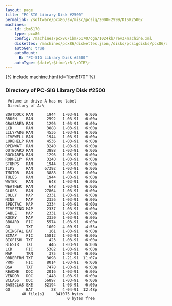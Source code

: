 ```yaml
---
layout: page
title: "PC-SIG Library Disk #2500"
permalink: /software/pcx86/sw/misc/pcsig/2000-2999/DISK2500/
machines:
  - id: ibm5170
    type: pcx86
    config: /machines/pcx86/ibm/5170/cga/1024kb/rev3/machine.xml
    diskettes: /machines/pcx86/diskettes.json,/disks/pcsigdisks/pcx86/diskettes.json
    autoGen: true
    autoMount:
      B: "PC-SIG Library Disk #2500"
    autoType: $date\r$time\rB:\rDIR\r
---
```


{% include machine.html id="ibm5170" %}

### Directory of PC-SIG Library Disk #2500

     Volume in drive A has no label
     Directory of A:\

    BOATDOCK RAN      1944   1-03-91   6:00a
    BRUSH    RAN      2592   1-03-91   6:00a
    GRASAREA RAN      1296   1-03-91   6:00a
    LCD      RAN      3888   1-03-91   6:00a
    LILYPADS RAN      4536   1-03-91   6:00a
    LIVEWELL RAN      1944   1-03-91   6:00a
    LUREHELP RAN      4536   1-03-91   6:00a
    OPENWAT  RAN      3240   1-03-91   6:00a
    OUTBOARD RAN      3888   1-03-91   6:00a
    ROCKAREA RAN      1296   1-03-91   6:00a
    RODHELP  RAN      3240   1-03-91   6:00a
    STUMPS   RAN      1944   1-03-91   6:00a
    TIPS     RAN     67392   1-03-91   6:00a
    TMOTOR   RAN      3888   1-03-91   6:00a
    TULES    RAN      1944   1-03-91   6:00a
    WATER    RAN       648   1-03-91   6:00a
    WEATHER  RAN       648   1-03-91   6:00a
    GLOSS    RAN     27864   1-03-91   6:00a
    JOLLY    MAP      2331   1-03-91   6:00a
    NINE     MAP      2336   1-03-91   6:00a
    SPECTAC  MAP      2334   1-03-91   6:00a
    FIVEFING MAP      2337   1-03-91   6:00a
    SABLE    MAP      2331   1-03-91   6:00a
    ROCKY    MAP      2330   1-03-91   6:00a
    BBOARD   PIC      5574   1-03-91   6:00a
    GO       TXT      1002   4-09-91   4:53a
    BCINSTAL BAT       161   1-03-91   6:00a
    BCMAP    PIC     15812   1-03-91   6:00a
    BIGFISH  TXT       423   1-03-91   6:00a
    BIGSTR   TXT       446   1-03-91   6:00a
    LCD      PIC      5382   1-03-91   6:00a
    MAP      TRN       375   1-03-91   6:00a
    ORDERFRM TXT      3098   1-21-91  11:07a
    PROF     PIC      8014   1-03-91   6:00a
    Q&A      TXT      7478   1-03-91   6:00a
    README   DOC      2016   1-03-91   6:00a
    VENDOR   DOC      1448   1-03-91   6:00a
    BCLASS   DOC     56897   1-03-91   6:00a
    BASSCLAS EXE     82194   1-03-91   6:00a
    GO       BAT        28   4-04-91  12:48p
           40 file(s)     341075 bytes
                               0 bytes free
